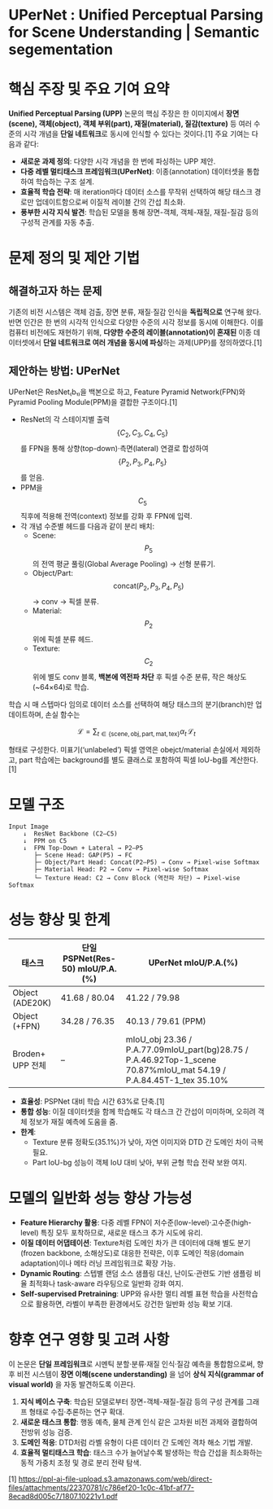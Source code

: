 # UPerNet : Unified Perceptual Parsing for Scene Understanding | Semantic segementation
# 핵심 주장 및 주요 기여 요약

**Unified Perceptual Parsing (UPP)** 논문의 핵심 주장은 한 이미지에서 **장면(scene), 객체(object), 객체 부위(part), 재질(material), 질감(texture)** 등 여러 수준의 시각 개념을 **단일 네트워크**로 동시에 인식할 수 있다는 것이다.[1]
주요 기여는 다음과 같다:
- **새로운 과제 정의**: 다양한 시각 개념을 한 번에 파싱하는 UPP 제안.  
- **다중 레벨 멀티태스크 프레임워크(UPerNet)**: 이종(annotation) 데이터셋을 통합하여 학습하는 구조 설계.  
- **효율적 학습 전략**: 매 iteration마다 데이터 소스를 무작위 선택하여 해당 태스크 경로만 업데이트함으로써 이질적 레이블 간의 간섭 최소화.  
- **풍부한 시각 지식 발견**: 학습된 모델을 통해 장면-객체, 객체-재질, 재질-질감 등의 구성적 관계를 자동 추출.

# 문제 정의 및 제안 기법

## 해결하고자 하는 문제  
기존의 비전 시스템은 객체 검출, 장면 분류, 재질·질감 인식을 **독립적으로** 연구해 왔다. 반면 인간은 한 번의 시각적 인식으로 다양한 수준의 시각 정보를 동시에 이해한다. 이를 컴퓨터 비전에도 재현하기 위해, **다양한 수준의 레이블(annotation)이 혼재된** 이종 데이터셋에서 **단일 네트워크로 여러 개념을 동시에 파싱**하는 과제(UPP)를 정의하였다.[1]

## 제안하는 방법: UPerNet  
UPerNet은 ResNet₍b₁₎을 백본으로 하고, Feature Pyramid Network(FPN)와 Pyramid Pooling Module(PPM)을 결합한 구조이다.[1]

- ResNet의 각 스테이지별 출력 $$\{C_2, C_3, C_4, C_5\} $$를 FPN을 통해 상향(top-down)·측면(lateral) 연결로 합성하여 $$\{P_2, P_3, P_4, P_5\} $$를 얻음.
- PPM을 $$C_5$$ 직후에 적용해 전역(context) 정보를 강화 후 FPN에 입력.
- 각 개념 수준별 헤드를 다음과 같이 분리 배치:
  - Scene: $$P_5$$의 전역 평균 풀링(Global Average Pooling) → 선형 분류기.
  - Object/Part: $$\mathrm{concat}(P_2,P_3,P_4,P_5)$$ → conv → 픽셀 분류.
  - Material: $$P_2$$ 위에 픽셀 분류 헤드.
  - Texture: $$C_2$$ 위에 별도 conv 블록, **백본에 역전파 차단** 후 픽셀 수준 분류, 작은 해상도(~64×64)로 학습.  

학습 시 매 스텝마다 임의로 데이터 소스를 선택하여 해당 태스크의 분기(branch)만 업데이트하며, 손실 함수는  

$$
\mathcal{L} = \sum_{t\in\{\mathrm{scene,obj,part,mat,tex}\}} \alpha_t\,\mathcal{L}_t
$$  

형태로 구성한다. 미표기(‘unlabeled’) 픽셀 영역은 obejct/material 손실에서 제외하고, part 학습에는 background를 별도 클래스로 포함하여 픽셀 IoU-bg를 계산한다.[1]

# 모델 구조

```plaintext
Input Image
    ↓  ResNet Backbone (C2–C5)
    ↓  PPM on C5
    ↓  FPN Top-Down + Lateral → P2–P5
       ├─ Scene Head: GAP(P5) → FC
       ├─ Object/Part Head: Concat(P2–P5) → Conv → Pixel-wise Softmax
       ├─ Material Head: P2 → Conv → Pixel-wise Softmax
       └─ Texture Head: C2 → Conv Block (역전파 차단) → Pixel-wise Softmax
```

# 성능 향상 및 한계

| 태스크      | 단일 PSPNet(Res-50) mIoU/P.A.(%) | UPerNet mIoU/P.A.(%) |
|-------------|----------------------------------|----------------------|
| Object (ADE20K) | 41.68 / 80.04                 | 41.22 / 79.98        |
| Object (+FPN)   | 34.28 / 76.35                 | 40.13 / 79.61 (PPM)  |
| Broden+ UPP 전체| –                              | mIoU_obj 23.36 / P.A.77.09mIoU_part(bg)28.75 / P.A.46.92Top-1_scene 70.87%mIoU_mat 54.19 / P.A.84.45T-1_tex 35.10% |

- **효율성**: PSPNet 대비 학습 시간 63%로 단축.[1]
- **통합 성능**: 이질 데이터셋을 함께 학습해도 각 태스크 간 간섭이 미미하며, 오히려 객체 정보가 재질 예측에 도움을 줌.  
- **한계**:  
  - Texture 분류 정확도(35.1%)가 낮아, 자연 이미지와 DTD 간 도메인 차이 극복 필요.  
  - Part IoU-bg 성능이 객체 IoU 대비 낮아, 부위 균형 학습 전략 보완 여지.

# 모델의 일반화 성능 향상 가능성

- **Feature Hierarchy 활용**: 다중 레벨 FPN이 저수준(low-level)·고수준(high-level) 특징 모두 포착하므로, 새로운 태스크 추가 시도에 유리.  
- **이질 데이터 어댑테이션**: Texture처럼 도메인 차가 큰 데이터에 대해 별도 분기(frozen backbone, 소해상도)로 대응한 전략은, 이후 도메인 적응(domain adaptation)이나 메타 러닝 프레임워크로 확장 가능.  
- **Dynamic Routing**: 스텝별 랜덤 소스 샘플링 대신, 난이도·관련도 기반 샘플링 비율 최적화나 task-aware 라우팅으로 일반화 강화 여지.  
- **Self-supervised Pretraining**: UPP와 유사한 멀티 레벨 표현 학습을 사전학습으로 활용하면, 라벨이 부족한 환경에서도 강건한 일반화 성능 확보 기대.

# 향후 연구 영향 및 고려 사항

이 논문은 **단일 프레임워크**로 시멘틱 분할·분류·재질 인식·질감 예측을 통합함으로써, 향후 비전 시스템이 **장면 이해(scene understanding)** 을 넘어 **상식 지식(grammar of visual world)** 을 자동 발견하도록 이끈다.  
1. **지식 베이스 구축**: 학습된 모델로부터 장면-객체-재질-질감 등의 구성 관계를 그래프 형태로 수집·추론하는 연구 확대.  
2. **새로운 태스크 통합**: 행동 예측, 물체 관계 인식 같은 고차원 비전 과제와 결합하여 전방위 성능 검증.  
3. **도메인 적응**: DTD처럼 라벨 유형이 다른 데이터 간 도메인 격차 해소 기법 개발.  
4. **효율적 멀티태스크 학습**: 태스크 수가 늘어날수록 발생하는 학습 간섭을 최소화하는 동적 가중치 조정 및 경로 분리 전략 탐색.

[1] https://ppl-ai-file-upload.s3.amazonaws.com/web/direct-files/attachments/22370781/c786ef20-1c0c-41bf-af77-8ecad8d005c7/1807.10221v1.pdf
